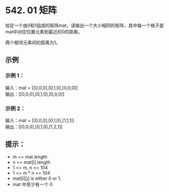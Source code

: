 # 542. 01 矩阵
给定一个由0和1组成的矩阵mat，请输出一个大小相同的矩阵，其中每一个格子是mat中对应位置元素到最近的0的距离。

两个相邻元素间的距离为1。


## 示例
### 示例 1：

输入：mat = [[0,0,0],[0,1,0],[0,0,0]]  
输出：[[0,0,0],[0,1,0],[0,0,0]]  

### 示例 2：

输入：mat = [[0,0,0],[0,1,0],[1,1,1]]   
输出：[[0,0,0],[0,1,0],[1,2,1]]  
 

## 提示：
- m == mat.length
- n == mat[i].length
- 1 <= m, n <= 104
- 1 <= m * n <= 104
- mat[i][j] is either 0 or 1.
- mat 中至少有一个 0 
  

